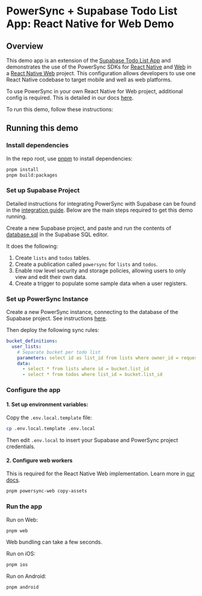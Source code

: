 # PowerSync + Supabase Todo List App: React Native for Web Demo

## Overview

This demo app is an extension of the [Supabase Todo List App](../react-native-supabase-todolist/) and demonstrates the use of the PowerSync SDKs for [React Native](https://www.npmjs.com/package/@powersync/react-native) and [Web](https://www.npmjs.com/package/@powersync/web) in a [React Native Web](https://necolas.github.io/react-native-web/) project. This configuration allows developers to use one React Native codebase to target mobile and well as web platforms.

To use PowerSync in your own React Native for Web project, additional config is required. This is detailed in our docs [here](https://docs.powersync.com/client-sdk-references/react-native-and-expo/react-native-web-support).

To run this demo, follow these instructions:

## Running this demo

### Install dependencies

In the repo root, use [pnpm](https://pnpm.io/installation) to install dependencies:

```bash
pnpm install
pnpm build:packages
```

### Set up Supabase Project

Detailed instructions for integrating PowerSync with Supabase can be found in the [integration guide](https://docs.powersync.com/integration-guides/supabase-+-powersync). Below are the main steps required to get this demo running.

Create a new Supabase project, and paste and run the contents of [database.sql](./database.sql) in the Supabase SQL editor.

It does the following:

1. Create `lists` and `todos` tables.
2. Create a publication called `powersync` for `lists` and `todos`.
3. Enable row level security and storage policies, allowing users to only view and edit their own data.
4. Create a trigger to populate some sample data when a user registers.

### Set up PowerSync Instance

Create a new PowerSync instance, connecting to the database of the Supabase project. See instructions [here](https://docs.powersync.com/integration-guides/supabase-+-powersync#connect-powersync-to-your-supabase).

Then deploy the following sync rules:

```yaml
bucket_definitions:
  user_lists:
    # Separate bucket per todo list
    parameters: select id as list_id from lists where owner_id = request.user_id()
    data:
      - select * from lists where id = bucket.list_id
      - select * from todos where list_id = bucket.list_id
```

### Configure the app

#### 1. Set up environment variables:

Copy the `.env.local.template` file:

```bash
cp .env.local.template .env.local
```

Then edit `.env.local` to insert your Supabase and PowerSync project credentials.

#### 2. Configure web workers

This is required for the React Native Web implementation. Learn more in [our docs](https://docs.powersync.com/client-sdk-references/react-native-and-expo/react-native-web-support).

```bash
pnpm powersync-web copy-assets
```

### Run the app

Run on Web:

```sh
pnpm web
```

Web bundling can take a few seconds.

Run on iOS:

```sh
pnpm ios
```

Run on Android:

```sh
pnpm android
```
